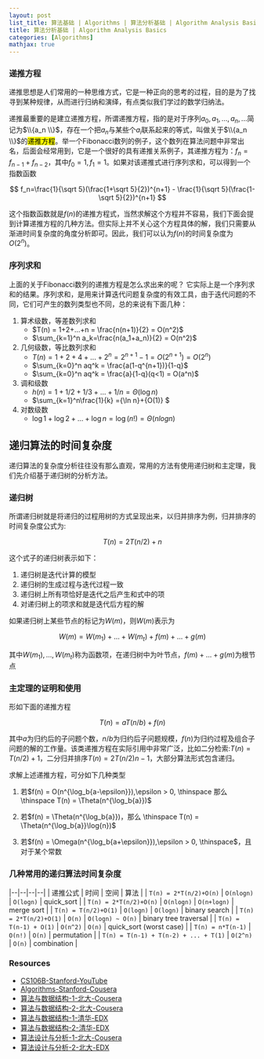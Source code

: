 ```yaml
---
layout: post
list_title: 算法基础 | Algorithms | 算法分析基础 | Algorithm Analysis Basics
title: 算法分析基础 | Algorithm Analysis Basics
categories: [Algorithms]
mathjax: true
---
```


### 递推方程

递推思想是人们常用的一种思维方式，它是一种正向的思考的过程，目的是为了找寻到某种规律，从而进行归纳和演绎，有点类似我们学过的数学归纳法。

递推最重要的是建立递推方程，所谓递推方程，指的是对于序列$a_0,a_1,...,a_n,...$简记为$\\{a_n \\}$，存在一个把$a_n$与某些个$a_i$联系起来的等式，叫做关于$\\{a_n \\}$的<mark>递推方程</mark>。举一个Fibonacci数列的例子，这个数列在算法问题中非常出名，后面会经常用到，它是一个很好的具有递推关系例子，其递推方程为：$f_n = f_{n-1} + f_{n-2}$，其中$f_0=1, f_1 = 1$。如果对该递推式进行序列求和，可以得到一个指数函数

$$
f_n=\frac{1}{\sqrt 5}(\frac{1+\sqrt 5}{2})^{n+1} - \frac{1}{\sqrt 5}(\frac{1- \sqrt 5}{2})^{n+1}
$$

这个指数函数就是$f(n)$的递推方程式，当然求解这个方程并不容易，我们下面会提到计算递推方程的几种方法。但实际上并不关心这个方程具体的解，我们只需要从渐进时间复杂度的角度分析即可。因此，我们可以认为$f(n)$的时间复杂度为$O(2^n)$。

### 序列求和

上面的关于Fibonacci数列的递推方程是怎么求出来的呢？ 它实际上是一个序列求和的结果。序列求和，是用来计算迭代问题复杂度的有效工具，由于迭代问题的不同，它们可产生的数列类型也不同，总的来说有下面几种：

1. 算术级数，等差数列求和
    -  $T(n) = 1+2+...+n = \frac{n(n+1)}{2} = O(n^2)$
    -  $\sum_{k=1}^n a_k=\frac{n(a_1+a_n)}{2} = O(n^2)$ 
2. 几何级数，等比数列求和
    - $T(n) = 1+2+4+...+2^n = 2^{n+1}-1 = O(2^{n+1}) = O(2^n)$
    - $\sum_{k=0}^n aq^k = \frac{a(1-q^{n+1})}{1-q}$
    - $\sum_{k=0}^n aq^k = \frac{a}{1-q}(q<1) = O(a^n)$
3. 调和级数
    - $h(n) = 1+1/2+1/3 +...+ 1/n = \Theta(\log{n})$
    - $\sum_{k=1}^n\frac{1}{k} ={\ln n}+{O(1)} $
4. 对数级数
    - $\log1 + \log2 + ... + \log{n} = \log(n!) = \Theta(nlogn)$

## 递归算法的时间复杂度

递归算法的复杂度分析往往没有那么直观，常用的方法有使用递归树和主定理，我们先介绍基于递归树的分析方法。

### 递归树

所谓递归树就是将递归的过程用树的方式呈现出来，以归并排序为例，归并排序的时间复杂度公式为:

$$
T(n) = 2T(n/2) + n
$$

这个式子的递归树表示如下：

1. 递归树是迭代计算的模型
2. 递归树的生成过程与迭代过程一致
3. 递归树上所有项恰好是迭代之后产生和式中的项
4. 对递归树上的项求和就是迭代后方程的解

如果递归树上某些节点的标记为$W(m)$，则$W(m)$表示为

$$
W(m) = W(m_1)+...+W(m_t) + f(m) + ... + g(m)
$$

其中$W(m_1),...,W(m_t)$称为函数项，在递归树中为叶节点，$f(m) + ... + g(m)$为根节点

### 主定理的证明和使用

形如下面的递推方程

$$
T(n) = a T(n/b) + f(n)
$$

其中$a$为归约后的子问题个数，$n/b$为归约后子问题规模，$f(n)$为归约过程及组合子问题的解的工作量。该类递推方程在实际引用中非常广泛，比如二分检索:$T(n) = T(n/2)+1$，二分归并排序$T(n) = 2T(n/2)n-1$，大部分算法形式包含递归。

求解上述递推方程，可分如下几种类型

1. 若$f(n) = O(n^{\log_b{a-\epsilon}}),\epsilon > 0, \thinspace 那么 \thinspace T(n) = \Theta(n^{\log_b{a}})$

2. 若$f(n) = \Theta(n^{\log_b{a}})，那么 \thinspace T(n) = \Theta(n^{\log_b{a}}\log{n})$

3. 若$f(n) = \Omega(n^{\log_b{a+\epsilon}}),\epsilon > 0, \thinspace$，且对于某个常数

### 几种常用的递归算法时间复杂度

|--|--|--|--|
| 递推公式 | 时间 | 空间 | 算法 |
| `T(n) = 2*T(n/2)+O(n)` | `O(nlogn)` | `O(logn)` | quick_sort | 
| `T(n) = 2*T(n/2)+O(n)` | `O(nlogn)` | `O(n+logn)` | merge sort | 
| `T(n) = T(n/2)+O(1)` | `O(logn)` | `O(logn)` | binary search | 
| `T(n) = 2*T(n/2)+O(1)` | `O(n)` | `O(logn) ~ O(n)` | binary tree traversal | 
| `T(n) = T(n-1) + O(1)` | `O(n^2)` | `O(n)` | quick_sort (worst case) | 
| `T(n) = n*T(n-1)` | `O(n!)` | `O(n)` | permutation | 
| `T(n) = T(n-1) + T(n-2) + ... + T(1)` | `O(2^n)` | `O(n)` | combination | 



### Resources

- [CS106B-Stanford-YouTube](https://www.youtube.com/watch?v=NcZ2cu7gc-A&list=PLnfg8b9vdpLn9exZweTJx44CII1bYczuk)
- [Algorithms-Stanford-Cousera](https://www.coursera.org/learn/algorithms-divide-conquer/home/welcome)
- [算法与数据结构-1-北大-Cousera](https://www.coursera.org/learn/shuju-jiegou-suanfa/home/welcome)
- [算法与数据结构-2-北大-Cousera](https://www.coursera.org/learn/gaoji-shuju-jiegou/home/welcome)
- [算法与数据结构-1-清华-EDX](https://courses.edx.org/courses/course-v1:TsinghuaX+30240184.1x+3T2017/course/)
- [算法与数据结构-2-清华-EDX](https://courses.edx.org/courses/course-v1:PekingX+04833050X+1T2016/course/)
- [算法设计与分析-1-北大-Cousera](https://www.coursera.org/learn/algorithms/home/welcome)
- [算法设计与分析-2-北大-EDX](https://courses.edx.org/courses/course-v1:PekingX+04833050X+1T2016/course/)